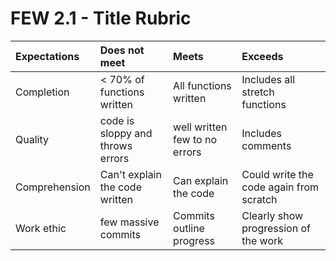 # FEW 2.1 - Title Rubric

| Expectations | Does not meet              | Meets                 | Exceeds                          |
|:-------------|:---------------------------|:----------------------|:---------------------------------|
| Completion   | < 70% of functions written | All functions written | Includes all stretch functions   |
| Quality      | code is sloppy and throws errors | well written few to no errors | Includes comments  |
| Comprehension| Can't explain the code written | Can explain the code | Could write the code again from scratch |
| Work ethic   | few massive commits | Commits outline progress | Clearly show progression of the work |